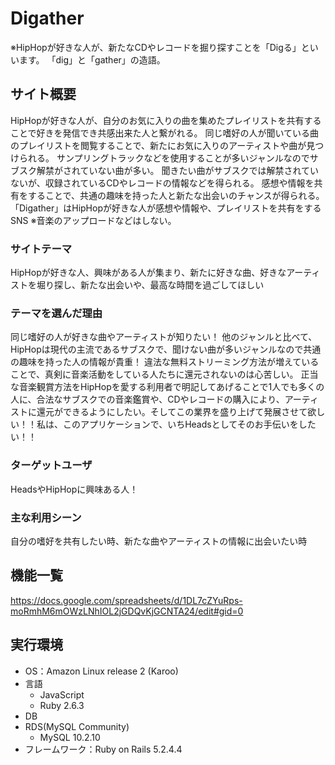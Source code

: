 # Digather
※HipHopが好きな人が、新たなCDやレコードを掘り探すことを「Digる」といいます。
「dig」と「gather」の造語。

## サイト概要
HipHopが好きな人が、自分のお気に入りの曲を集めたプレイリストを共有することで好きを発信でき共感出来た人と繋がれる。
同じ嗜好の人が聞いている曲のプレイリストを閲覧することで、新たにお気に入りのアーティストや曲が見つけられる。
サンプリングトラックなどを使用することが多いジャンルなのでサブスク解禁がされていない曲が多い。
聞きたい曲がサブスクでは解禁されていないが、収録されているCDやレコードの情報などを得られる。
感想や情報を共有をすることで、共通の趣味を持った人と新たな出会いのチャンスが得られる。
「Digather」はHipHopが好きな人が感想や情報や、プレイリストを共有をするSNS
※音楽のアップロードなどはしない。

### サイトテーマ
HipHopが好きな人、興味がある人が集まり、新たに好きな曲、好きなアーティストを堀り探し、新たな出会いや、最高な時間を過ごしてほしい

### テーマを選んだ理由
同じ嗜好の人が好きな曲やアーティストが知りたい！
他のジャンルと比べて、HipHopは現代の主流であるサブスクで、聞けない曲が多いジャンルなので共通の趣味を持った人の情報が貴重！
違法な無料ストリーミング方法が増えていることで、真剣に音楽活動をしている人たちに還元されないのは心苦しい。
正当な音楽観賞方法をHipHopを愛する利用者で明記してあげることで1人でも多くの人に、合法なサブスクでの音楽鑑賞や、CDやレコードの購入により、アーティストに還元ができるようにしたい。そしてこの業界を盛り上げて発展させて欲しい！！私は、このアプリケーションで、いちHeadsとしてそのお手伝いをしたい！！

### ターゲットユーザ
HeadsやHipHopに興味ある人！

### 主な利用シーン
自分の嗜好を共有したい時、新たな曲やアーティストの情報に出会いたい時

## 機能一覧
<https://docs.google.com/spreadsheets/d/1DL7cZYuRps-moRmhM6mOWzLNhIOL2jGDQvKjGCNTA24/edit#gid=0>

## 実行環境
- OS：Amazon Linux release 2 (Karoo)
- 言語
  - JavaScript
  - Ruby 2.6.3
- DB
- RDS(MySQL Community)
  - MySQL 10.2.10
- フレームワーク：Ruby on Rails 5.2.4.4
